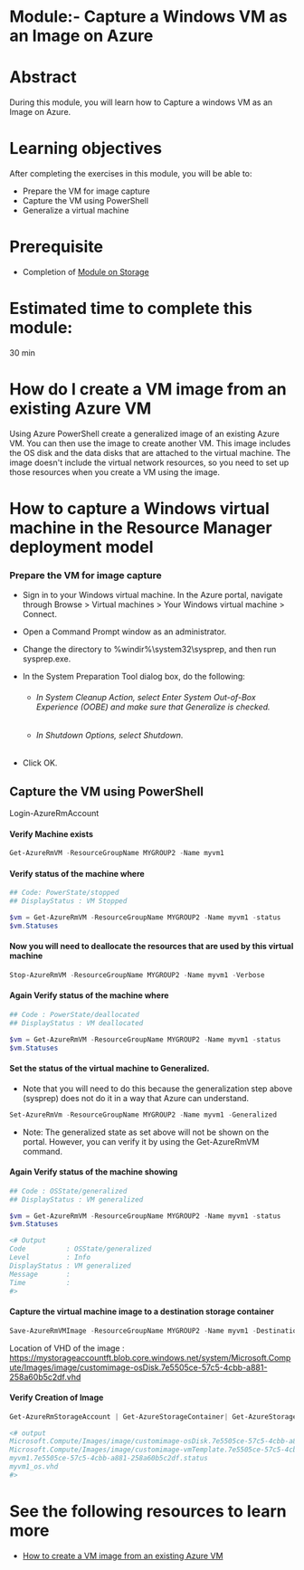 
# Module:- Capture a Windows VM as an Image on Azure 

# Abstract

During this module, you will learn how to Capture a windows VM as an Image on Azure.

# Learning objectives
After completing the exercises in this module, you will be able to:
* Prepare the VM for image capture
* Capture the VM using PowerShell
* Generalize a virtual machine

# Prerequisite 
* Completion of [Module on Storage](https://github.com/Azure/onboarding-guidance/tree/master/windows/Module%20I)

# Estimated time to complete this module:
30 min

# How do I create a VM image from an existing Azure VM
Using Azure PowerShell create a generalized image of an existing Azure VM. You can then use the image to create another VM. This image includes the OS disk and the data disks that are attached to the virtual machine. The image doesn't include the virtual network resources, so you need to set up those resources when you create a VM using the image.

# How to capture a Windows virtual machine in the Resource Manager deployment model

### Prepare the VM for image capture
* Sign in to your Windows virtual machine. In the Azure portal, navigate through Browse > Virtual machines > Your Windows virtual machine > Connect.

* Open a Command Prompt window as an administrator.

* Change the directory to %windir%\system32\sysprep, and then run sysprep.exe.

* In the System Preparation Tool dialog box, do the following:

   * ###### In System Cleanup Action, select Enter System Out-of-Box Experience (OOBE) and make sure that Generalize is checked.

  * ###### In Shutdown Options, select Shutdown.

* Click OK.

## Capture the VM using PowerShell


Login-AzureRmAccount

#### Verify Machine exists
```PowerShell
Get-AzureRmVM -ResourceGroupName MYGROUP2 -Name myvm1
```
#### Verify status of the machine where
```PowerShell
## Code: PowerState/stopped
## DisplayStatus : VM Stopped

$vm = Get-AzureRmVM -ResourceGroupName MYGROUP2 -Name myvm1 -status
$vm.Statuses
```

#### Now you will need to deallocate the resources that are used by this virtual machine
```PowerShell
Stop-AzureRmVM -ResourceGroupName MYGROUP2 -Name myvm1 -Verbose
```
#### Again Verify status of the machine where
```PowerShell
## Code : PowerState/deallocated
## DisplayStatus : VM deallocated

$vm = Get-AzureRmVM -ResourceGroupName MYGROUP2 -Name myvm1 -status
$vm.Statuses
```
#### Set the status of the virtual machine to Generalized.
* Note that you will need to do this because the generalization step above (sysprep) does not do it in a way that Azure can understand.
```PowerShell
Set-AzureRmVm -ResourceGroupName MYGROUP2 -Name myvm1 -Generalized
```
* Note: The generalized state as set above will not be shown on the portal. However, you can verify it by using the Get-AzureRmVM command.

#### Again Verify status of the machine showing
```PowerShell
## Code : OSState/generalized
## DisplayStatus : VM generalized

$vm = Get-AzureRmVM -ResourceGroupName MYGROUP2 -Name myvm1 -status
$vm.Statuses

<# Output
Code          : OSState/generalized
Level         : Info
DisplayStatus : VM generalized
Message       :
Time          :
#>
```
#### Capture the virtual machine image to a destination storage container
```PowerShell
Save-AzureRmVMImage -ResourceGroupName MYGROUP2 -Name myvm1 -DestinationContainerName myimage -VHDNamePrefix customimage -Path C:\Users\user1\Documents\temp\customimage.json -Verbose

```
Location of VHD of the image :
https://mystorageaccountft.blob.core.windows.net/system/Microsoft.Compute/Images/image/customimage-osDisk.7e5505ce-57c5-4cbb-a881-258a60b5c2df.vhd


#### Verify Creation of Image
```PowerShell
Get-AzureRmStorageAccount | Get-AzureStorageContainer| Get-AzureStorageBlob |select Name

<# output
Microsoft.Compute/Images/image/customimage-osDisk.7e5505ce-57c5-4cbb-a881-258a60b5c2df.vhd
Microsoft.Compute/Images/image/customimage-vmTemplate.7e5505ce-57c5-4cbb-a881-258a60b5c2df.json
myvm1.7e5505ce-57c5-4cbb-a881-258a60b5c2df.status
myvm1_os.vhd
#>
```
# See the following resources to learn more
* [How to create a VM image from an existing Azure VM](https://azure.microsoft.com/en-us/documentation/articles/virtual-machines-windows-capture-image/)
